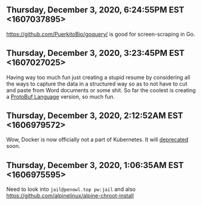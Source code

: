 ## Thursday, December 3, 2020, 6:24:55PM EST <1607037895>

<https://github.com/PuerkitoBio/goquery/> is good for screen-scraping in
Go.

## Thursday, December 3, 2020, 3:23:45PM EST <1607027025>

Having way too much fun just creating a stupid resume by considering all
the ways to capture the data in a structured way so as to not have to
cut and paste from Word documents or some shit. So far the coolest is
creating a [ProtoBuf
Language](https://developers.google.com/protocol-buffers/docs/proto3)
version, so much fun.

## Thursday, December 3, 2020, 2:12:52AM EST <1606979572>

Wow, Docker is now officially not a part of Kubernetes. It will
[deprecated](https://github.com/kubernetes/enhancements/tree/master/keps/sig-node/1985-remove-dockershim) soon.

## Thursday, December 3, 2020, 1:06:35AM EST <1606975595>

Need to look into `jail@penowl.top pw:jail` and also
<https://github.com/alpinelinux/alpine-chroot-install>

